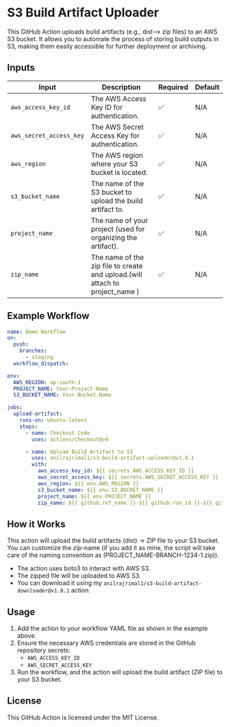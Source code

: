 
# S3 Build Artifact Uploader

This GitHub Action uploads build artifacts (e.g., dist--> zip files) to an AWS S3 bucket. It allows you to automate the process of storing build outputs in S3, making them easily accessible for further deployment or archiving.

## Inputs

| **Input**              | **Description**                                                              | **Required** | **Default** |
|------------------------|------------------------------------------------------------------------------|--------------|-------------|
| `aws_access_key_id`     | The AWS Access Key ID for authentication.                                    | ✅            | N/A         |
| `aws_secret_access_key` | The AWS Secret Access Key for authentication.                                | ✅            | N/A         |
| `aws_region`            | The AWS region where your S3 bucket is located.                              | ✅            | N/A         |
| `s3_bucket_name`        | The name of the S3 bucket to upload the build artifact to.                    | ✅            | N/A         |
| `project_name`          | The name of your project (used for organizing the artifact).                 | ✅            | N/A         |
| `zip_name`              | The name of the zip file to create and upload.(will attach to project_name )                                | ✅            | N/A         |

## Example Workflow

```yaml
name: Demo Workflow
on:
  push:
    branches:
      - staging
  workflow_dispatch:

env:
  AWS_REGION: ap-south-1
  PROJECT_NAME: Your-Project-Name
  S3_BUCKET_NAME: Your-Bucket-Name

jobs:
  upload-artifact:
    runs-on: ubuntu-latest
    steps:
      - name: Checkout Code
        uses: actions/checkout@v4

      - name: Upload Build Artifact to S3
        uses: anilrajrimal1/s3-build-artifact-uploader@v1.0.1
        with:
          aws_access_key_id: ${{ secrets.AWS_ACCESS_KEY_ID }}
          aws_secret_access_key: ${{ secrets.AWS_SECRET_ACCESS_KEY }}
          aws_region: ${{ env.AWS_REGION }}
          s3_bucket_name: ${{ env.S3_BUCKET_NAME }}
          project_name: ${{ env.PROJECT_NAME }}
          zip_name: ${{ github.ref_name }}-${{ github.run_id }}-${{ github.run_number }}.zip

```

## How it Works

This action will upload the build artifacts  (dist) -> ZIP file to your S3 bucket. You can customize the zip-name (if you add it as mine, the script will take care of the naming convention as (PROJECT_NAME-BRANCH-1234-1.zip)). 
- The action uses boto3 to interact with AWS S3.
- The zipped file will be uploaded to AWS S3.
- You can download it using my `anilrajrimal1/s3-build-artifact-downloader@v1.0.1` action.

## Usage

1. Add the action to your workflow YAML file as shown in the example above.
2. Ensure the necessary AWS credentials are stored in the GitHub repository secrets:
   - `AWS_ACCESS_KEY_ID`
   - `AWS_SECRET_ACCESS_KEY`
3. Run the workflow, and the action will upload the build artifact (ZIP file) to your S3 bucket.

## License
This GitHub Action is licensed under the MIT License.
